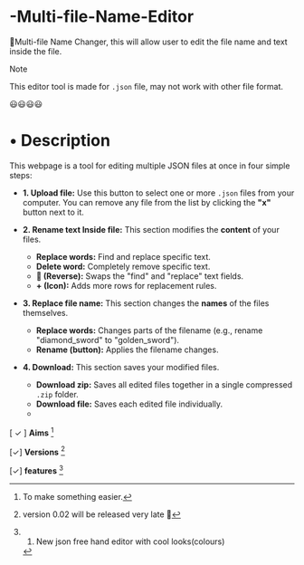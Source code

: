 # -Multi-file-Name-Editor
🌟Multi-file Name Changer, this will allow user to edit the file name and text inside the file. 
> [!NOTE]
> This editor tool is made for `.json` file, may not work with other file format.

😃😃😃😃
# • Description
This webpage is a tool for editing multiple JSON files at once in four simple steps:

* **1. Upload file:** Use this button to select one or more `.json` files from your computer. You can remove any file from the list by clicking the **"x"** button next to it.

* **2. Rename text Inside file:** This section modifies the **content** of your files.
    * **Replace words:** Find and replace specific text.
    * **Delete word:** Completely remove specific text.
    * **🔄 (Reverse):** Swaps the "find" and "replace" text fields.
    * **+ (Icon):** Adds more rows for replacement rules.

* **3. Replace file name:** This section changes the **names** of the files themselves.
    * **Replace words:** Changes parts of the filename (e.g., rename "diamond_sword" to "golden_sword").
    * **Rename (button):** Applies the filename changes.

* **4. Download:** This section saves your modified files.
    * **Download zip:** Saves all edited files together in a single compressed `.zip` folder.
    * **Download file:** Saves each edited file individually.
    * 
[ ✓ ] **Aims** [^1]
[^1]: To make something easier.

[✓] **Versions** [^2]
[^2]: version 0.02 will be released very late 🥲

[✓] **features** [^3]
[^3]: 1. New json free hand editor with cool looks(colours)
